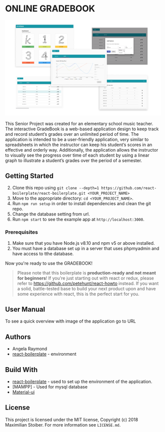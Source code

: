 # ONLINE GRADEBOOK

![](app/images/gradebook2.png)

This Senior Project was created for an elementary school music teacher. The interactive GradeBook is a web-based application design to keep track and record student’s grades over an unlimited period of time. The application is intended to be a user-friendly application, very similar to spreadsheets in which the instructor can keep his student’s scores in an effective and orderly way. Additionally, the application allows the instructor to visually see the progress over time of each student by using a linear graph to illustrate a student’s grades over the period of a semester.

## Getting Started

2.  Clone this repo using `git clone --depth=1 https://github.com/react-boilerplate/react-boilerplate.git <YOUR_PROJECT_NAME>`
3.  Move to the appropriate directory: `cd <YOUR_PROJECT_NAME>`.<br />
4.  Run `npm run setup` in order to install dependencies and clean the git repo.<br />
5.  Change the database setting from url.
6.  Run `npm start` to see the example app at `http://localhost:3000`.

### Prerequisites
1. Make sure that you have Node.js v8.10 and npm v5 or above installed.
2. You must have a database set up in a server that uses phpmyadmin and have access to tthe database.

Now you're ready to use the GRADEBOOK!

> Please note that this boilerplate is **production-ready and not meant for beginners**! If you're just starting out with react or redux, please refer to https://github.com/petehunt/react-howto instead. If you want a solid, battle-tested base to build your next product upon and have some experience with react, this is the perfect start for you.

## User Manual
To see a quick overview with image of the application go to URL

## Authors
*  Angela Raymond
*  [react-boilerplate](https://www.reactboilerplate.com/) - environment

## Build With

* [react-boilerplate](https://www.reactboilerplate.com/) - used to set up the
environment of the application.
* [MAMPP] - Used for mysql database
* [Material-ui](https://material-ui.com/)

## License

This project is licensed under the MIT license, Copyright (c) 2018 Maximilian
Stoiber. For more information see `LICENSE.md`.
